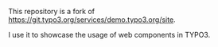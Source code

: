 This repository is a fork of https://git.typo3.org/services/demo.typo3.org/site.

I use it to showcase the usage of web components in TYPO3.
